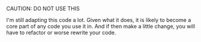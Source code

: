 CAUTION: DO NOT USE THIS

I'm still adapting this code a lot. Given what it does, it is likely to become a core part of any code you use it in. And if then make a little change, you will have to refactor or worse rewrite your code.